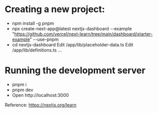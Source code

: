 # Creating a new project:
- npm install -g pnpm
- npx create-next-app@latest nextjs-dashboard --example "https://github.com/vercel/next-learn/tree/main/dashboard/starter-example" --use-pnpm
- cd nextjs-dashboard
Edit /app/lib/placeholder-data.ts
Edit /app/lib/definitions.ts
...
# Running the development server
- pnpm i
- pnpm dev
- Open http://localhost:3000

Reference: https://nextjs.org/learn
